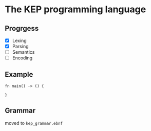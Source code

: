 # The KEP programming language

## Progrgess

- [x] Lexing
- [x] Parsing
- [ ] Semantics
- [ ] Encoding

## Example

```
fn main() -> () {
    
}
```

## Grammar

moved to `kep_grammar.ebnf`
